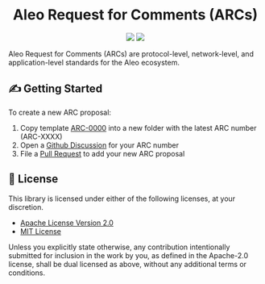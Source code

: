 <h1 align="center">Aleo Request for Comments (ARCs)</h1>

<p align="center">
    <a href="https://github.com/AleoHQ/ARCs/actions"><img src="https://github.com/AleoHQ/ARCs/workflows/CI/badge.svg"></a>
    <a href="https://discord.gg/wURR8A7vEe"><img src="https://img.shields.io/discord/700454073459015690?logo=discord"/></a>
</p>

Aleo Request for Comments (ARCs) are protocol-level, network-level, and application-level standards for the Aleo ecosystem.

## ✍️ Getting Started

To create a new ARC proposal:
1. Copy template [ARC-0000](./arc-0000) into a new folder with the latest ARC number (ARC-XXXX)
2. Open a [Github Discussion](https://github.com/AleoHQ/ARCs/discussions/categories/arcs) for your ARC number
3. File a [Pull Request](https://github.com/AleoHQ/ARCs/pulls) to add your new ARC proposal

## 📜 License

This library is licensed under either of the following licenses, at your discretion.

 * [Apache License Version 2.0](LICENSE-APACHE)
 * [MIT License](LICENSE-MIT)

Unless you explicitly state otherwise, any contribution intentionally submitted for inclusion in the work by you,
as defined in the Apache-2.0 license, shall be dual licensed as above, without any additional terms or conditions.

[rfcs]: https://en.wikipedia.org/wiki/Request_for_Comments
[contact]: mailto:support@aleo.org

